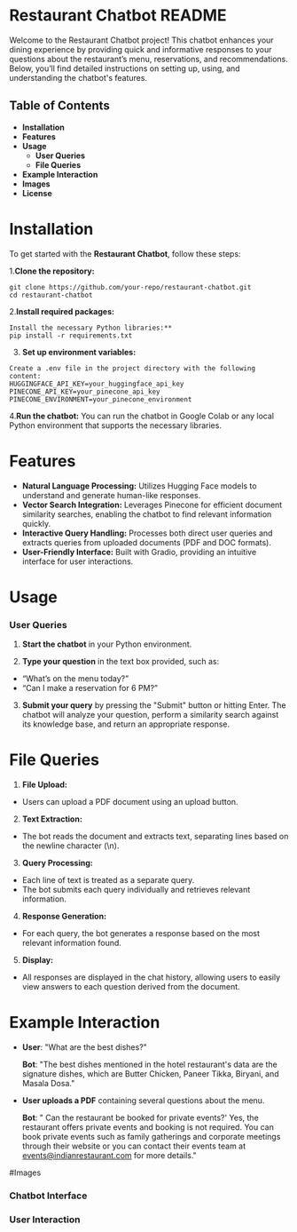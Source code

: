# Restaurant Chatbot README

Welcome to the Restaurant Chatbot project! This chatbot enhances your dining experience by providing quick and informative responses to your questions about the restaurant’s menu, reservations, and recommendations. Below, you’ll find detailed instructions on setting up, using, and understanding the chatbot's features.

## Table of Contents
- **Installation**
- **Features**
- **Usage**
  -  **User Queries**
  -  **File Queries**
- **Example Interaction**
- **Images**
- **License**

# Installation
To get started with the **Restaurant Chatbot**, follow these steps:

1.**Clone the repository:**
```
git clone https://github.com/your-repo/restaurant-chatbot.git
cd restaurant-chatbot
```

2.**Install required packages:**
```
Install the necessary Python libraries:**
pip install -r requirements.txt
```
3. **Set up environment variables:**
```
Create a .env file in the project directory with the following content:
HUGGINGFACE_API_KEY=your_huggingface_api_key
PINECONE_API_KEY=your_pinecone_api_key
PINECONE_ENVIRONMENT=your_pinecone_environment
```
4.**Run the chatbot:**
You can run the chatbot in Google Colab or any local Python environment that supports the necessary libraries.

# Features
- **Natural Language Processing:** Utilizes Hugging Face models to understand and generate human-like responses.
- **Vector Search Integration:** Leverages Pinecone for efficient document similarity searches, enabling the chatbot to find relevant information quickly.
- **Interactive Query Handling:** Processes both direct user queries and extracts queries from uploaded documents (PDF and DOC formats).
- **User-Friendly Interface:** Built with Gradio, providing an intuitive interface for user interactions.

# Usage
### User Queries
1. **Start the chatbot** in your Python environment.

2. **Type your question** in the text box provided, such as:

- “What’s on the menu today?”
- “Can I make a reservation for 6 PM?”
3. **Submit your query** by pressing the "Submit" button or hitting Enter. The chatbot will analyze your question, perform a similarity search against its knowledge base, and return an appropriate response.

# File Queries

1. **File Upload:**

- Users can upload a PDF document using an upload button.

2. **Text Extraction:**

- The bot reads the document and extracts text, separating lines based on the newline character (\n).
3. **Query Processing:**

- Each line of text is treated as a separate query.
- The bot submits each query individually and retrieves relevant information.

4. **Response Generation:**

- For each query, the bot generates a response based on the most relevant information found.
5. **Display:**

- All responses are displayed in the chat history, allowing users to easily view answers to each question derived from the document.

# Example Interaction
- **User**: "What are the best dishes?"

  **Bot**: "The best dishes mentioned in the hotel restaurant's data are the signature dishes, which are Butter Chicken, Paneer Tikka, Biryani, and Masala Dosa."

- **User uploads a PDF** containing several questions about the menu.

  **Bot**:  " Can the restaurant be booked for private events?' Yes, the restaurant offers private events and booking is not required. You can book private events such as family gatherings and corporate meetings through their website or you can contact their events team at events@indianrestaurant.com for more details."

#Images
### Chatbot Interface

### User Interaction
